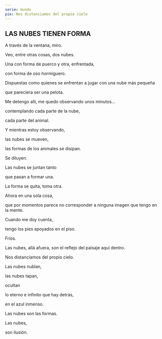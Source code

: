 ```yaml
---
serie: mundo
pie: Nos distanciamos del propio cielo
---
```


## LAS NUBES TIENEN FORMA

A través de la ventana, miro.

Veo, entre otras cosas, dos nubes.

Una con forma de puerco y otra, enfrentada,

con forma de oso hormiguero.

Dispuestas como quienes se enfrentan a jugar con una nube más pequeña

que pareciera ser una pelota.


Me detengo allí, me quedo observando unos minutos…

contemplando cada parte de la nube,

cada parte del animal.

Y mientras estoy observando,

las nubes se mueven,

las formas de los animales se disipan.

Se diluyen.

Las nubes se juntan tanto

que pasan a formar una.

La forma se quita, toma otra.

Ahora en una sola cosa,

que por momentos parece no corresponder a ninguna imagen que tengo en la mente.

Cuando me doy cuenta,

tengo los pies apoyados en el piso.

Fríos.

Las nubes, allá afuera, son el reflejo del paisaje aquí dentro.

Nos distanciamos del propio cielo.

Las nubes nublan,

las nubes tapan,

ocultan

lo eterno e infinito que hay detrás,

en el azul inmenso.

Las nubes son las formas.

Las nubes,

son ilusión.
